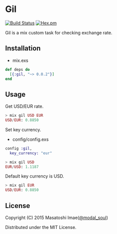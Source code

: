 Gil
===
[![Build Status](https://travis-ci.org/modalsoul/Gil.svg?branch=master)](https://travis-ci.org/modalsoul/Gil)
[![Hex.pm](https://img.shields.io/hexpm/v/gil.svg)](https://hex.pm/packages/gil)

Gil is a mix custom task for checking exchange rate.

## Installation

* mix.exs
```elixir
def deps do
  [{:gil, "~> 0.0.2"}]
end
```

## Usage

Get USD/EUR rate.

```elixir
> mix gil USD EUR
USD/EUR: 0.8850
```

Set key currency.

* config/config.exs
```elixir
config :gil,
  key_currency: "eur"
```

```elixir
> mix gil USD
EUR/USD: 1.1187
```

Default key currency is USD.

```elixir
> mix gil EUR
USD/EUR: 0.8850
```

## License

Copyright (C) 2015 Masatoshi Imae([@modal_soul](http://twitter.com/modal_soul))

Distributed under the MIT License.